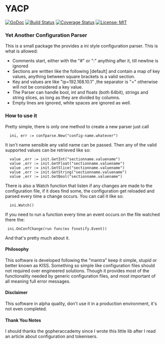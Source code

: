 # YACP 

[![GoDoc](https://godoc.org/github.com/wind85/confparse?status.svg)](https://godoc.org/github.com/wind85/confparse)
[![Build Status](https://travis-ci.org/wind85/confparse.svg?branch=master)](https://travis-ci.org/wind85/confparse)
[![Coverage Status](https://coveralls.io/repos/github/wind85/confparse/badge.svg?branch=master)](https://coveralls.io/github/wind85/confparse?branch=master)
[![License: MIT](https://img.shields.io/badge/License-MIT-yellow.svg)](https://opensource.org/licenses/MIT)
### Yet Another Configuration Parser
This is a small package the provides a ini style configuration parser. This is 
what is allowed:

- Comments start, either with the "#" or ":" anything after it, till newline is ignored
- Sections are written like the following [default] and contain a map of key values,
  anything between square brackets is a valid section.
- Key and values are like "ip=192.168.10.1" ,the separator is "=" otherwise will
  not be considered a key value.
- The Parser can handle bool, int and floats (both 64bit), strings and string slices,
  as long as they are divided by columns.
- Empty lines are ignored, white spaces are ignored as well.

### How to use it
Pretty simple, there is only one method to create a new parser just call 
```
  ini, err := confparse.New("config-name.whatever")
```
It isn't name sensible any valid name can be passed. Then any of the valid supported 
values can be retrieved like so:
```
  value ,err := init.GetInt("sectionname.valuename")
  value ,err := init.GetFloat("sectionname.valuename")
  value ,err := init.GetSlice("sectionname.valuename")
  value ,err := init.GetString("sectionname.valuename")
  value ,err := init.GetBool("sectionname.valuename")
```
There is also a Watch function that listen if any changes are made to the configuration
file, if it does find some, the configuration get reloaded and parsed every time a change
occurs. You can call it like so:
```
  ini.Watch()
```
If you need to run a function every time an event occurs on the file watched there the:
```
 ini.OnConfChange(run func(ev fsnotify.Event))
```
And that's pretty much about it.

#### Philosophy
This software is developed following the "mantra" keep it simple, stupid or better known as
KISS. Something so simple like configuration files should not required over engineered solutions.
Though it provides most of the functionality needed by generic configuration files, and most
important of all meaning full error messages.

#### Disclaimer
This software in alpha quality, don't use it in a production environment, it's not even
completed.

#### Thank You Notes
I should thanks the gopheraccademy since I wrote this little lib after I read an article about
configuration and tokenisers.
